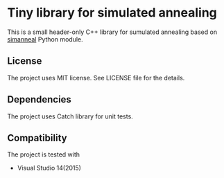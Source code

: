 Tiny library for simulated annealing
===============
This is a small header-only C++ library for sumulated annealing based on [simanneal](https://github.com/perrygeo/simanneal) Python module.

License
---------------
The project uses MIT license. See LICENSE file for the details.

Dependencies
---------------
The project uses Catch library for unit tests.

Compatibility
---------------
The project is tested with
- Visual Studio 14(2015)
